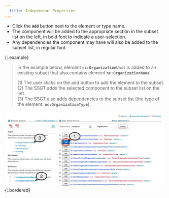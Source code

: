 ```yaml
---
  title: Independent Properties
---
```


- Click the **`Add`** button next to the element or type name.
- The component will be added to the appropriate section in the subset list on the left, in bold font to indicate a user-selection.
- Any dependencies the component may have will also be added to the subset list, in regular font.

{:.example}
> In the example below, element **`nc:OrganizationUnit`** is added to an existing subset that also contains element **`nc:OrganizationName`**.
>
> (1) The user clicks on the add button to add the element to the subset. <br>
> (2) The SSGT adds the selected component to the subset list on the left. <br>
> (3) The SSGT also adds dependencies to the subset list (the type of the element: **`nc:OrganizationType`**).

![Add Property to Subset](./add-independent.png)
{:.bordered}
